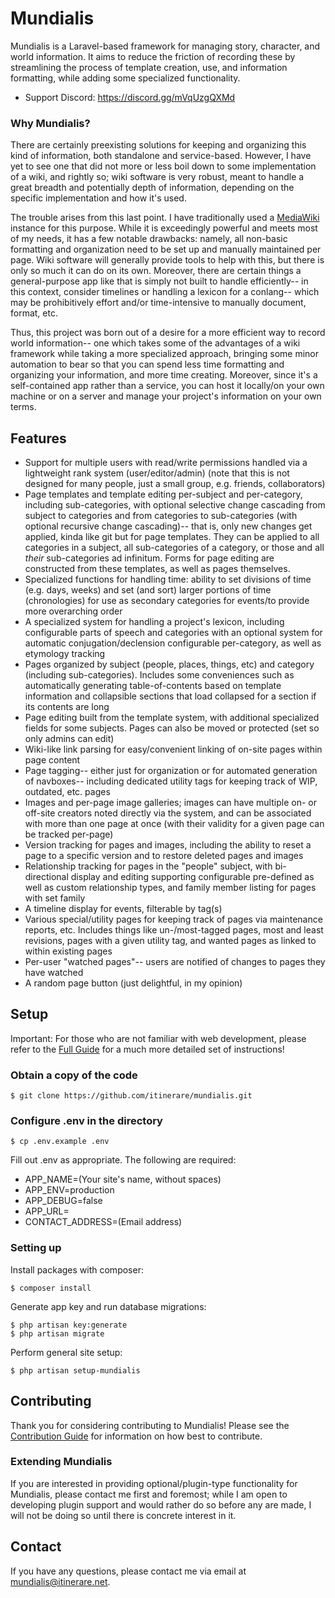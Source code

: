 # Mundialis
Mundialis is a Laravel-based framework for managing story, character, and world information. It aims to reduce the friction of recording these by streamlining the process of template creation, use, and information formatting, while adding some specialized functionality.

- Support Discord: https://discord.gg/mVqUzgQXMd

### Why Mundialis?
There are certainly preexisting solutions for keeping and organizing this kind of information, both standalone and service-based. However, I have yet to see one that did not more or less boil down to some implementation of a wiki, and rightly so; wiki software is very robust, meant to handle a great breadth and potentially depth of information, depending on the specific implementation and how it's used. 

The trouble arises from this last point. I have traditionally used a [MediaWiki](https://www.mediawiki.org/wiki/MediaWiki) instance for this purpose. While it is exceedingly powerful and meets most of my needs, it has a few notable drawbacks: namely, all non-basic formatting and organization need to be set up and manually maintained per page. Wiki software will generally provide tools to help with this, but there is only so much it can do on its own. Moreover, there are certain things a general-purpose app like that is simply not built to handle efficiently-- in this context, consider timelines or handling a lexicon for a conlang-- which may be prohibitively effort and/or time-intensive to manually document, format, etc.

Thus, this project was born out of a desire for a more efficient way to record world information-- one which takes some of the advantages of a wiki framework while taking a more specialized approach, bringing some minor automation to bear so that you can spend less time formatting and organizing your information, and more time creating. Moreover, since it's a self-contained app rather than a service, you can host it locally/on your own machine or on a server and manage your project's information on your own terms.

## Features
- Support for multiple users with read/write permissions handled via a lightweight rank system (user/editor/admin) (note that this is not designed for many people, just a small group, e.g. friends, collaborators)
- Page templates and template editing per-subject and per-category, including sub-categories, with optional selective change cascading from subject to categories and from categories to sub-categories (with optional recursive change cascading)-- that is, only new changes get applied, kinda like git but for page templates. They can be applied to all categories in a subject, all sub-categories of a category, or those and all *their* sub-categories ad infinitum. Forms for page editing are constructed from these templates, as well as pages themselves.
- Specialized functions for handling time: ability to set divisions of time (e.g. days, weeks) and set (and sort) larger portions of time (chronologies) for use as secondary categories for events/to provide more overarching order
- A specialized system for handling a project's lexicon, including configurable parts of speech and categories with an optional system for automatic conjugation/declension configurable per-category, as well as etymology tracking
- Pages organized by subject (people, places, things, etc) and category (including sub-categories). Includes some conveniences such as automatically generating table-of-contents based on template information and collapsible sections that load collapsed for a section if its contents are long
- Page editing built from the template system, with additional specialized fields for some subjects. Pages can also be moved or protected (set so only admins can edit)
- Wiki-like link parsing for easy/convenient linking of on-site pages within page content
- Page tagging-- either just for organization or for automated generation of navboxes-- including dedicated utility tags for keeping track of WIP, outdated, etc. pages
- Images and per-page image galleries; images can have multiple on- or off-site creators noted directly via the system, and can be associated with more than one page at once (with their validity for a given page can be tracked per-page)
- Version tracking for pages and images, including the ability to reset a page to a specific version and to restore deleted pages and images
- Relationship tracking for pages in the "people" subject, with bi-directional display and editing supporting configurable pre-defined as well as custom relationship types, and family member listing for pages with set family
- A timeline display for events, filterable by tag(s)
- Various special/utility pages for keeping track of pages via maintenance reports, etc. Includes things like un-/most-tagged pages, most and least revisions, pages with a given utility tag, and wanted pages as linked to within existing pages
- Per-user "watched pages"-- users are notified of changes to pages they have watched
- A random page button (just delightful, in my opinion)

## Setup
Important: For those who are not familiar with web development, please refer to the [Full Guide](https://github.com/itinerare/Mundialis/wiki/Setup-Guide) for a much more detailed set of instructions!

### Obtain a copy of the code

```
$ git clone https://github.com/itinerare/mundialis.git
```

### Configure .env in the directory

```
$ cp .env.example .env
```

Fill out .env as appropriate. The following are required:

- APP_NAME=(Your site's name, without spaces)
- APP_ENV=production
- APP_DEBUG=false
- APP_URL=
- CONTACT_ADDRESS=(Email address)

### Setting up

Install packages with composer:
```
$ composer install
```

Generate app key and run database migrations:
```
$ php artisan key:generate 
$ php artisan migrate
```

Perform general site setup:
```
$ php artisan setup-mundialis
```

## Contributing
Thank you for considering contributing to Mundialis! Please see the [Contribution Guide](https://github.com/itinerare/Mundialis/blob/main/CONTRIBUTING.md) for information on how best to contribute.

### Extending Mundialis
If you are interested in providing optional/plugin-type functionality for Mundialis, please contact me first and foremost; while I am open to developing plugin support and would rather do so before any are made, I will not be doing so until there is concrete interest in it.

## Contact
If you have any questions, please contact me via email at [mundialis@itinerare.net](emailto:mundialis@itinerare.net).
